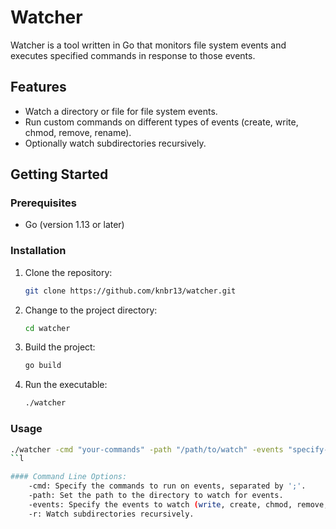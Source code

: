 # Watcher

Watcher is a tool written in Go that monitors file system events and executes specified commands in response to those events.

## Features

- Watch a directory or file for file system events.
- Run custom commands on different types of events (create, write, chmod, remove, rename).
- Optionally watch subdirectories recursively.

## Getting Started

### Prerequisites

- Go (version 1.13 or later)

### Installation

1. Clone the repository:

    ```bash
    git clone https://github.com/knbr13/watcher.git
    ```

2. Change to the project directory:

    ```bash
    cd watcher
    ```

3. Build the project:

    ```bash
    go build
    ```

4. Run the executable:

    ```bash
    ./watcher
    ```

### Usage

```bash
./watcher -cmd "your-commands" -path "/path/to/watch" -events "specify-events" -r
``l

#### Command Line Options:
    -cmd: Specify the commands to run on events, separated by ';'.
    -path: Set the path to the directory to watch for events.
    -events: Specify the events to watch (write, create, chmod, remove, rename, all), separated by ','.
    -r: Watch subdirectories recursively.
